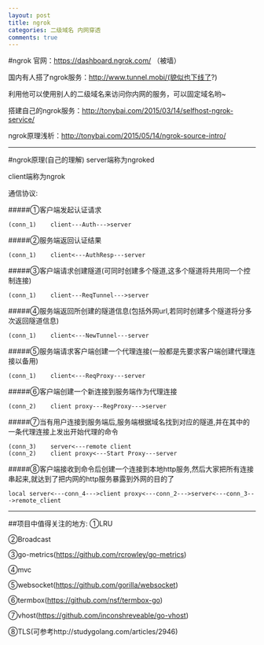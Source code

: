 ```yaml
---
layout: post
title: ngrok
categories: 二级域名 内网穿透
comments: true
---
```

#ngrok 
官网：https://dashboard.ngrok.com/ （被墙）

国内有人搭了ngrok服务：http://www.tunnel.mobi/(貌似也下线了?)

利用他可以使用别人的二级域名来访问你内网的服务，可以固定域名哟~

搭建自己的ngrok服务：http://tonybai.com/2015/03/14/selfhost-ngrok-service/

ngrok原理浅析：http://tonybai.com/2015/05/14/ngrok-source-intro/

---
#ngrok原理(自己的理解)
server端称为ngroked

client端称为ngrok

通信协议:

#####①客户端发起认证请求
```
(conn_1)	client---Auth--->server
```
#####②服务端返回认证结果
```
(conn_1)	client<---AuthResp---server
```
#####③客户端请求创建隧道(可同时创建多个隧道,这多个隧道将共用同一个控制连接)
```
(conn_1)	client---ReqTunnel--->server  
```   
#####④服务端返回所创建的隧道信息(包括外网url,若同时创建多个隧道将分多次返回隧道信息)
```
(conn_1)	client<---NewTunnel---server 
```
#####⑤服务端请求客户端创建一个代理连接(一般都是先要求客户端创建代理连接以备用)
```
(conn_1) 	client<---ReqProxy---server   
```
#####⑥客户端创建一个新连接到服务端作为代理连接
```
(conn_2)	client proxy---RegProxy--->server
```
#####⑦当有用户连接到服务端后,服务端根据域名找到对应的隧道,并在其中的一条代理连接上发出开始代理的命令
```
(conn_3)  	server<---remote client
(conn_2)	client proxy<---Start Proxy---server    
```
#####⑧客户端接收到命令后创建一个连接到本地http服务,然后大家把所有连接串起来,就达到了把内网的http服务暴露到外网的目的了
```
local server<---conn_4--->client proxy<---conn_2--->server<---conn_3--->remote_client
```
---
##项目中值得关注的地方:
①LRU

②Broadcast

③go-metrics(https://github.com/rcrowley/go-metrics)

④mvc

⑤websocket(https://github.com/gorilla/websocket)

⑥termbox(https://github.com/nsf/termbox-go)

⑦vhost(https://github.com/inconshreveable/go-vhost)

⑧TLS(可参考http://studygolang.com/articles/2946)
